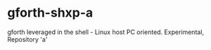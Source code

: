 # gforth-shxp-a
gforth leveraged in the shell - Linux host PC oriented. Experimental, Repository 'a'
